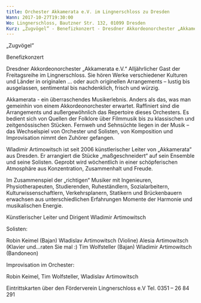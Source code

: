 ```yaml
---
title: Orchester Akkamerata e.V. im Lingnerschloss zu Dresden
Wann: 2017-10-27T19:30:00
Wo: Lingnerschloss, Bautzner Str. 132, 01099 Dresden
Kurz: „Zugvögel” - Benefizkonzert - Dresdner Akkordeonorchester „Akkamerata e.V.“ - Alljährlicher Gast der Freitagsreihe im Lingnerschloss. -  Künstlerischer Leiter und Dirigent Wladimir Artimowitsch
---
```


„Zugvögel”

Benefizkonzert

Dresdner Akkordeonorchester „Akkamerata e.V.“
Alljährlicher Gast der Freitagsreihe im Lingnerschloss.
Sie hören Werke verschiedener Kulturen und Länder in originalen ... oder auch originellen Arrangements – lustig bis ausgelassen, sentimental bis nachdenklich, frisch und würzig.

Akkamerata - ein überraschendes Musikerlebnis. Anders als das, was man gemeinhin von einem Akkordeonorchester erwartet. Raffiniert sind die Arrangements und außergewöhnlich das Repertoire dieses Orchesters. Es bedient sich von Quellen der Folklore über Filmmusik bis zu klassischen und zeitgenössischen Stücken. Fernweh und Sehnsüchte liegen in der Musik – das Wechselspiel von Orchester und Solisten, von Komposition und Improvisation nimmt den Zuhörer gefangen. 

Wladimir Artimowitsch ist seit 2006 künstlerischer Leiter von „Akkamerata“ aus Dresden. Er arrangiert die Stücke „maßgeschneidert“ auf sein Ensemble und seine Solisten. Geprobt wird wöchentlich in einer schöpferischen Atmosphäre aus Konzentration, Zusammenhalt und Freude. 

Im Zusammenspiel der „richtigen“ Musiker mit Ingenieuren, Physiotherapeuten, Studierenden, Ruheständlern, Sozialarbeitern, Kulturwissenschaftlern, Verkehrsplanern, Statikern und Brückenbauern erwachsen aus unterschiedlichen Erfahrungen Momente der Harmonie und musikalischen Energie. 

Künstlerischer Leiter und Dirigent Wladimir Artimowitsch

Solisten:

 Robin Keimel (Bajan)
Wladislav Artimowitsch (Violine)
Alesia Artimowitsch (Klavier und…raten Sie mal :)
Tim Wolfsteller (Bajan) 
Wladimir Artimowitsch (Bandoneon)

Improvisation im Orchester:

Robin Keimel, Tim Wolfsteller, Wladislav Artimowitsch

Eintrittskarten über den Förderverein Lingnerschloss e.V
 Tel. 0351 – 26 84 291